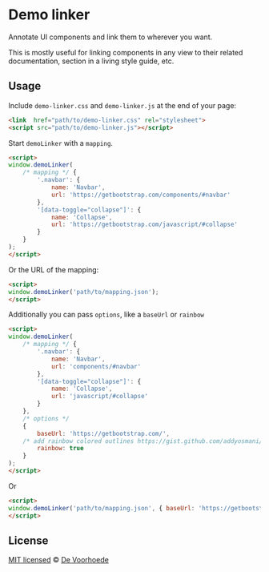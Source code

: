 # Demo linker

Annotate UI components and link them to wherever you want.

This is mostly useful for linking components in any view to their
related documentation, section in a living style guide, etc.


## Usage

Include `demo-linker.css` and `demo-linker.js` at the end of your page:

```html
<link  href="path/to/demo-linker.css" rel="stylesheet">
<script src="path/to/demo-linker.js"></script>
```

Start `demoLinker` with a `mapping`.

```html
<script>
window.demoLinker(
    /* mapping */ {
        '.navbar': {
            name: 'Navbar',
            url: 'https://getbootstrap.com/components/#navbar'
        },
        '[data-toggle="collapse"]': {
            name: 'Collapse',
            url: 'https://getbootstrap.com/javascript/#collapse'
        }
    }
);
</script>
```

Or the URL of the mapping:

```html
<script>
window.demoLinker('path/to/mapping.json');
</script>
```

Additionally you can pass `options`, like a `baseUrl` or `rainbow`

```html
<script>
window.demoLinker(
    /* mapping */ {
        '.navbar': {
            name: 'Navbar',
            url: 'components/#navbar'
        },
        '[data-toggle="collapse"]': {
            name: 'Collapse',
            url: 'javascript/#collapse'
        }
    },
    /* options */
    {
        baseUrl: 'https://getbootstrap.com/',
    /* add rainbow colored outlines https://gist.github.com/addyosmani/fd3999ea7fce242756b1 */
        rainbow: true
    }
);
</script>
```

Or

```html
<script>
window.demoLinker('path/to/mapping.json', { baseUrl: 'https://getbootstrap.com/' });
</script>
```

## License

[MIT licensed](LICENSE) © [De Voorhoede](https://www.voorhoede.nl/)
